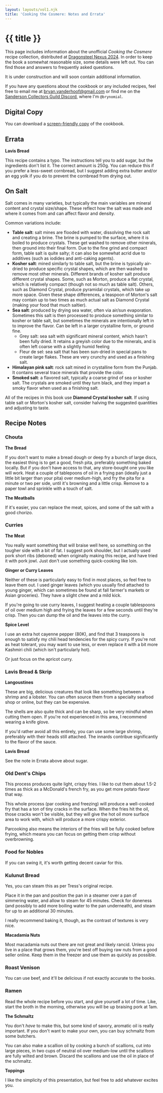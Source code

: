 ```yaml
---
layout: layouts/vol1.njk
title: 'Cooking the Cosmere: Notes and Errata'
---
```


# {{ title }}

This page includes information about the unofficial _Cooking the Cosmere_ recipe collection,
distributed at [Dragonsteel Nexus 2024](https://tabletop.events/conventions/dragonsteel-2024). In
order to keep the book a somewhat reasonable size, some details were left out. You can find those
and answers to frequently asked questions.

It is under construction and will soon contain additional information.

If you have any questions about the cookbook or any included recipes, feel free to email me at
bryan.vanderhoof@gmail.com or find me on the
[Sanderson Collectors Guild Discord](https://discord.gg/scg), where I'm `@brynomial`.

## Digital Copy

You can download a [screen-friendly copy](assets/vol1.pdf) of the cookbook.

## Errata

**Lavis Bread**

This recipe contains a typo. The instructions tell you to add sugar, but the ingredients don't list
it. The correct amount is 250g. You can reduce this if you prefer a less-sweet cornbread, but I
suggest adding extra butter and/or an egg yolk if you do to prevent the cornbread from drying out.

## On Salt

Salt comes in many varieties, but typically the main variables are mineral content and crystal
size/shape. These reflect how the salt was made and where it comes from and can affect flavor and
density.

Common variations include:
* **Table salt**: salt mines are flooded with water, dissolving the rock salt and creating a brine. The
  brine is pumped to the surface, where it is boiled to produce crystals. These get washed to
  remove other minerals, then ground into their final form. Due to the fine grind and compact form,
  table salt is quite salty; it can also be somewhat acrid due to additives (such as iodides and
  anti-caking agents).
* **Kosher salt**: mined similarly to table salt, but the brine is typically air-dried to produce specific
  crystal shapes, which are then washed to remove most other minerals. Different brands of kosher
  salt produce different crystal shapes. Some, such as Morton, produce a flat crystal, which is
  relatively compact (though not so much as table salt). Others, such as Diamond Crystal, produce
  pyramidal crystals, which take up more space. Given these shape differences, a teaspoon of
  Morton's salt may contain up to two times as much actual salt as Diamond Crystal (making your food
  that much saltier).
* **Sea salt**: produced by drying sea water, often via air/sun evaporation. Sometimes this salt is then
  processed to produce something similar to kosher or table salt, but sometimes the minerals are
  intentionally left in to improve the flavor. Can be left in a larger crystalline form, or ground
  fine.
  * Grey salt: sea salt with significant mineral content, which hasn't been fully dried. It retains
    a greyish color due to the minerals, and is often left coarse with a slightly humid feeling
  * Fleur de sel: sea salt that has been sun-dried in special pans to create large flakes. These are
    very crunchy and used as a finishing salt.
* **Himalayan pink salt**: rock salt mined in crystalline form from the Punjab. It contains several
  trace minerals that provide the color.
* **Smoked salt**: a flavored salt, typically a coarse grind of sea or kosher salt. The crystals are
  smoked until they turn black, and they impart a smoky flavor when used as a finishing salt.

All of the recipes in this book use **Diamond Crystal kosher salt**. If using table salt or Morton's
kosher salt, consider halving the suggested quantities and adjusting to taste.

## Recipe Notes

### Chouta

**The Bread**

If you don't want to make a bread dough or deep fry a bunch of large discs, the easiest thing is to
get a good, fresh pita, preferably something baked locally. But if you don't have access to that,
any store-bought one you like will work. Heat a couple of tablepoons of oil in a frying pan (ideally
just a little bit larger than your pita) over medium-high, and fry the pita for a minute or two per
side, until it's browning and a little crisp. Remove to a paper towl and sprinkle with a touch of
salt.

**The Meatballs**

If it's easier, you can replace the meat, spices, and some of the salt with a good chorizo.

### Curries

**The Meat**

You really want something that will braise well here, so something on the tougher side with a bit of
fat. I suggest pork shoulder, but I actually used pork short ribs (deboned) when originally making
this recipe, and have tried it with pork jowl. Just don't use something quick-cooking like loin.

**Ginger or Curry Leaves**

Neither of these is particularly easy to find in most places, so feel free to leave them out. I used
ginger leaves (which you usually find attached to young ginger, which can sometimes be found at fall
farmer's markets or Asian groceries). They have a slight chew and a mild kick.

If you're going to use curry leaves, I suggest heating a couple tablespoons of oil over medium high
and frying the leaves for a few seconds until they're crisp. Then you can dump the oil and the
leaves into the curry.

**Spice Level**

I use an extra hot cayenne pepper (80K), and find that 3 teaspoons is enough to satisfy my chili
head tendencies for the spicy curry. If you're not as heat tolerant, you may want to use less, or
even replace it with a bit more Kashmiri chili (which isn't particularly hot).

Or just focus on the apricot curry.

### Lavis Bread & Skrip

**Langoustines**

These are big, delicious creatures that look like something between a shrimp and a lobster. You can
often source them from a specialty seafood shop or online, but they can be expensive.

The shells are also quite thick and can be sharp, so be very mindful when cutting them open. If
you're not experienced in this area, I recommend wearing a knife glove.

If you'd rather avoid all this entirely, you can use some large shrimp, preferably with their heads
still attached. The innards contribue significantly to the flavor of the sauce.

**Lavis Bread**

See the note in Errata above about sugar.

### Old Dent's Chips

This process produces quite light, crispy fries. I like to cut them about 1.5-2 times as thick as a
McDonald's french fry, as you get more potato flavor that way.

This whole process (par cooking and freezing) will produce a well-cooked fry that has a ton of tiny
cracks in the surface. When the fries hit the oil, those cracks won't be visible, but they will
give the hot oil more surface area to work with, which will produce a more crispy exterior.

Parcooking also means the interiors of the fries will be fully cooked before frying, which means you
can focus on getting them crisp without overbrowning.

### Food for Nobles

If you can swing it, it's worth getting decent caviar for this.

### Kulunut Bread

Yes, you can steam this as per Tress's original recipe.

Place it in the pan and position the pan in a steamer over a pan of
simmering water, and allow to steam for 45 minutes. Check for doneness (and possibly to add more
boiling water to the pan underneath), and steam for up to an additional 30 minutes.

I really recommend baking it, though, as the contrast of textures is very nice.

**Macadamia Nuts**

Most macadamia nuts out there are not great and likely rancid. Unless you live in a place that grows
them, you're best off buying raw nuts from a good seller online. Keep them in the freezer and use
them as quickly as possible.

### Roast Venison

You can use beef, and it'll be delicious if not exactly accurate to the books.

### Ramen

Read the whole recipe before you start, and give yourself a lot of time. Like, start the broth in
the morning, otherwise you will be up braising pork at 1am.

**The Schmaltz**

You don't *have* to make this, but some kind of savory, aromatic oil is really important. If you
don't want to make your own, you can buy schmaltz from some butchers.

You can also make a scallion oil by cooking a bunch of scallions, cut into large pieces, in two cups
of neutral oil over medium-low until the scallions are fully wilted and brown. Discard the scallions
and use the oil in place of the schmaltz.

**Toppings**

I like the simplicity of this presentation, but feel free to add whatever excites you.

